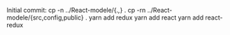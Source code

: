 Initial commit: 
cp -n ../React-modele/{.*,*} .
cp -rn ../React-modele/{src,config,public} .
yarn add redux
yarn add react
yarn add react-redux
